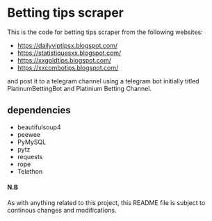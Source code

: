 # Betting tips scraper

This is the code for betting tips scraper from the following websites:

- <https://dailyviptipsx.blogspot.com/>
- <https://statistiquesxx.blogspot.com/>
- <https://xxgoldtips.blogspot.com/>
- <https://xxcombotips.blogspot.com/>

and post it to a telegram channel using a telegram bot initially titled PlatinumBettingBot and Platinium Betting Channel.

## dependencies

- beautifulsoup4
- peewee
- PyMySQL
- pytz
- requests
- rope
- Telethon

#### N.B

As with anything related to this project, this README file is subject to continous changes and modifications.
